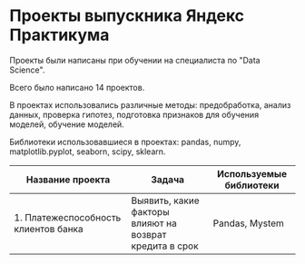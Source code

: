 # Проекты выпускника Яндекс Практикума

Проекты были написаны при обучении на специалиста по "Data Science".

Всего было написано 14 проектов.

В проектах использовались различные методы: предобработка, анализ данных, проверка гипотез, подготовка признаков для обучения моделей, обучение моделей.
 
Библиотеки использовавшиеся в проектах: pandas, numpy, matplotlib.pyplot, seaborn, scipy, sklearn.

Название проекта | Задача | Используемые библиотеки |
------------------------------------ | ------------------------------------------------------------------------------------------------- | ----------------------------------------
1. Платежеспособность клиентов банка | Выявить, какие факторы влияют на возврат кредита в срок | Pandas, Mystem
